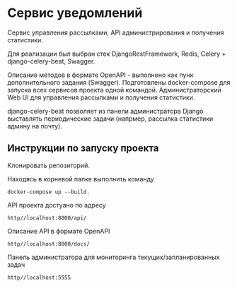 # Сервис уведомлений
Сервис управления рассылками, API администрирования и получения статистики.

Для реализации был выбран стек DjangoRestFramework, Redis, Celery + django-celery-beat, Swagger.

Описание методов в формате OpenAPI - выполнено как пунк дополнительного задания (Swagger).
Подготовлены docker-compose для запуска всех сервисов проекта одной командой. 
Администраторский Web UI для управления рассылками и получения статистики.

django-celery-beat позволяет из панели администратора Django выставлять периодические задачи (напрмер, рассылка статистики админу на почту).

## Инструкции по запуску проекта
  Клонировать репозиторий.
  
  Находясь в корневой папке выполнить команду 
    
    docker-compose up --build.
  
  API проекта достуано по адресу 
  
    http//localhost:8000/api/
    
  Описание API в  формате OpenAPI
  
    http//localhost:8000/docs/
    
  Панель администратора для мониторинга текущих/запланированных задач
  
    http//localhost:5555


